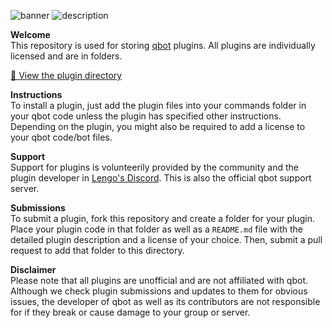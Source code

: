 ![banner](https://i.gyazo.com/d1e27498ee65b42783f302aaeddf29b2.png)
![description](https://i.gyazo.com/0926bf0ae23fb20f4449b6d5445fc4d8.png)

**Welcome**   
This repository is used for storing [qbot](https://github.com/yogurtsyum/qbot) plugins. All plugins are individually licensed and are in folders.

[📁 View the plugin directory](directory.md)

**Instructions**   
To install a plugin, just add the plugin files into your commands folder in your qbot code unless the plugin has specified other instructions. Depending on the plugin, you might also be required to add a license to your qbot code/bot files.

**Support**   
Support for plugins is volunteerily provided by the community and the plugin developer in [Lengo's Discord](https://discord.gg/J47m7t4). This is also the official qbot support server. 

**Submissions**   
To submit a plugin, fork this repository and create a folder for your plugin. Place your plugin code in that folder as well as a `README.md` file with the detailed plugin description and a license of your choice. Then, submit a pull request to add that folder to this directory.

**Disclaimer**   
Please note that all plugins are unofficial and are not affiliated with qbot. Although we check plugin submissions and updates to them for obvious issues, the developer of qbot as well as its contributors are not responsible for if they break or cause damage to your group or server.
